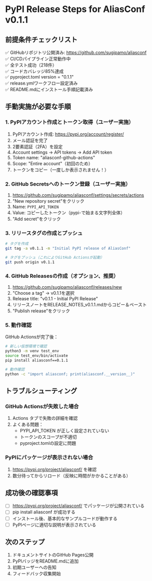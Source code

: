 # PyPI Release Steps for AliasConf v0.1.1

## 前提条件チェックリスト

✅ GitHubリポジトリ公開済み: https://github.com/sugipamo/aliasconf  
✅ CI/CDパイプライン正常動作中  
✅ 全テスト成功（218件）  
✅ コードカバレッジ85%達成  
✅ pyproject.toml version = "0.1.1"  
✅ release.ymlワークフロー設定済み  
✅ README.mdにインストール手順記載済み  

## 手動実施が必要な手順

### 1. PyPIアカウント作成とトークン取得（ユーザー実施）

1. PyPIアカウント作成: https://pypi.org/account/register/
2. メール認証を完了
3. 2要素認証（2FA）を設定
4. Account settings → API tokens → Add API token
5. Token name: "aliasconf-github-actions"
6. Scope: "Entire account"（初回のため）
7. トークンをコピー（一度しか表示されません！）

### 2. GitHub Secretsへのトークン登録（ユーザー実施）

1. https://github.com/sugipamo/aliasconf/settings/secrets/actions
2. "New repository secret"をクリック
3. Name: `PYPI_API_TOKEN`
4. Value: コピーしたトークン（pypi-で始まる文字列全体）
5. "Add secret"をクリック

### 3. リリースタグの作成とプッシュ

```bash
# タグを作成
git tag -a v0.1.1 -m "Initial PyPI release of AliasConf"

# タグをプッシュ（これによりGitHub Actionsが起動）
git push origin v0.1.1
```

### 4. GitHub Releasesの作成（オプション、推奨）

1. https://github.com/sugipamo/aliasconf/releases/new
2. "Choose a tag" → v0.1.1を選択
3. Release title: "v0.1.1 - Initial PyPI Release"
4. リリースノートをRELEASE_NOTES_v0.1.1.mdからコピー＆ペースト
5. "Publish release"をクリック

### 5. 動作確認

GitHub Actionsが完了後：

```bash
# 新しい仮想環境で確認
python3 -m venv test_env
source test_env/bin/activate
pip install aliasconf==0.1.1

# 動作確認
python -c "import aliasconf; print(aliasconf.__version__)"
```

## トラブルシューティング

### GitHub Actionsが失敗した場合

1. Actions タブで失敗の詳細を確認
2. よくある問題：
   - PYPI_API_TOKEN が正しく設定されていない
   - トークンのスコープが不適切
   - pyproject.tomlの設定に問題

### PyPIにパッケージが表示されない場合

1. https://pypi.org/project/aliasconf/ を確認
2. 数分待ってからリロード（反映に時間がかかることがある）

## 成功後の確認事項

- [ ] https://pypi.org/project/aliasconf/ でパッケージが公開されている
- [ ] pip install aliasconf が成功する
- [ ] インストール後、基本的なサンプルコードが動作する
- [ ] PyPIページに適切な説明が表示されている

## 次のステップ

1. ドキュメントサイトのGitHub Pages公開
2. PyPIバッジをREADME.mdに追加
3. 初期ユーザーへの告知
4. フィードバック収集開始